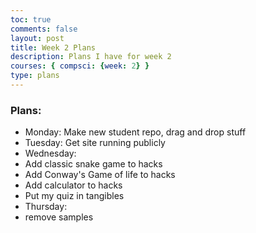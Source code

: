 ```yaml
---
toc: true
comments: false
layout: post
title: Week 2 Plans
description: Plans I have for week 2
courses: { compsci: {week: 2} }
type: plans
---
```


### Plans:
- Monday: Make new student repo, drag and drop stuff
- Tuesday: Get site running publicly
- Wednesday: 
- Add classic snake game to hacks
- Add Conway's Game of life to hacks
- Add calculator to hacks
- Put my quiz in tangibles
- Thursday:
- remove samples